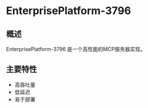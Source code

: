 # EnterprisePlatform-3796

## 概述

EnterprisePlatform-3796 是一个高性能的MCP服务器实现。

## 主要特性

- 高吞吐量
- 低延迟
- 易于部署
